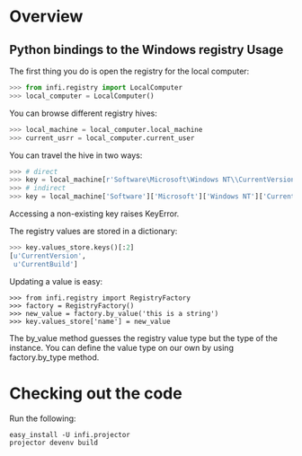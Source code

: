 Overview
========
Python bindings to the Windows registry
Usage
-----

The first thing you do is open the registry for the local computer:

```python
>>> from infi.registry import LocalComputer
>>> local_computer = LocalComputer()
```

You can browse different registry hives:

```python
>>> local_machine = local_computer.local_machine
>>> current_usrr = local_computer.current_user
```

You can travel the hive in two ways:

```python
>>> # direct
>>> key = local_machine[r'Software\Microsoft\Windows NT\\CurrentVersion']
>>> # indirect
>>> key = local_machine['Software']['Microsoft']['Windows NT']['CurrentVersion']
```

Accessing a non-existing key raises KeyError.

The registry values are stored in a dictionary:

```python
>>> key.values_store.keys()[:2]
[u'CurrentVersion',
 u'CurrentBuild']
```

Updating a value is easy:
```pyhton
>>> from infi.registry import RegistryFactory
>>> factory = RegistryFactory()
>>> new_value = factory.by_value('this is a string')
>>> key.values_store['name'] = new_value
```

The by_value method guesses the registry value type but the type of the instance.
You can define the value type on our own by using factory.by_type method.

Checking out the code
=====================

Run the following:

    easy_install -U infi.projector
    projector devenv build
